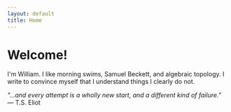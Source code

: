```yaml
---
layout: default
title: Home
---
```


# Welcome!
I'm William. I like morning swims, Samuel Beckett, and algebraic topology. I write to convince myself that I understand things I clearly do not.

*"...and every attempt is a wholly new start, and a different kind of failure."* — T.S. Eliot